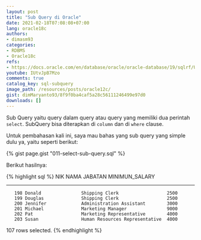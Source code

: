 ```yaml
---
layout: post
title: "Sub Query di Oracle"
date: 2021-02-18T07:08:08+07:00
lang: oracle18c
authors:
- dimasm93
categories:
- RDBMS
- Oracle18c
refs: 
- https://docs.oracle.com/en/database/oracle/oracle-database/19/sqlrf/Using-Subqueries.html#GUID-53A705B6-0358-4E2B-92ED-A83DE83DFD20
youtube: IUtvJpB7Mzo
comments: true
catalog_key: sql-subquery
image_path: /resources/posts/oracle12c/
gist: dimMaryanto93/8f9f0ba4caf5a28c56111246499e97d0
downloads: []
---
```


Sub Query yaitu query dalam query atau query yang memiliki dua perintah `select`. SubQuery bisa diterapkan di `column` dan di `where` clause. 

<!--more-->

Untuk pembahasan kali ini, saya mau bahas yang sub query yang simple dulu ya, yaitu seperti berikut:

{% gist page.gist "011-select-sub-query.sql" %}

Berikut hasilnya:

{% highlight sql %}
       NIK NAMA                 JABATAN                         MINIMUN_SALARY
---------- -------------------- ------------------------------- ---------------
       198 Donald               Shipping Clerk                  2500
       199 Douglas              Shipping Clerk                  2500
       200 Jennifer             Administration Assistant        3000
       201 Michael              Marketing Manager               9000
       202 Pat                  Marketing Representative        4000
       203 Susan                Human Resources Representative  4000

107 rows selected.
{% endhighlight %}